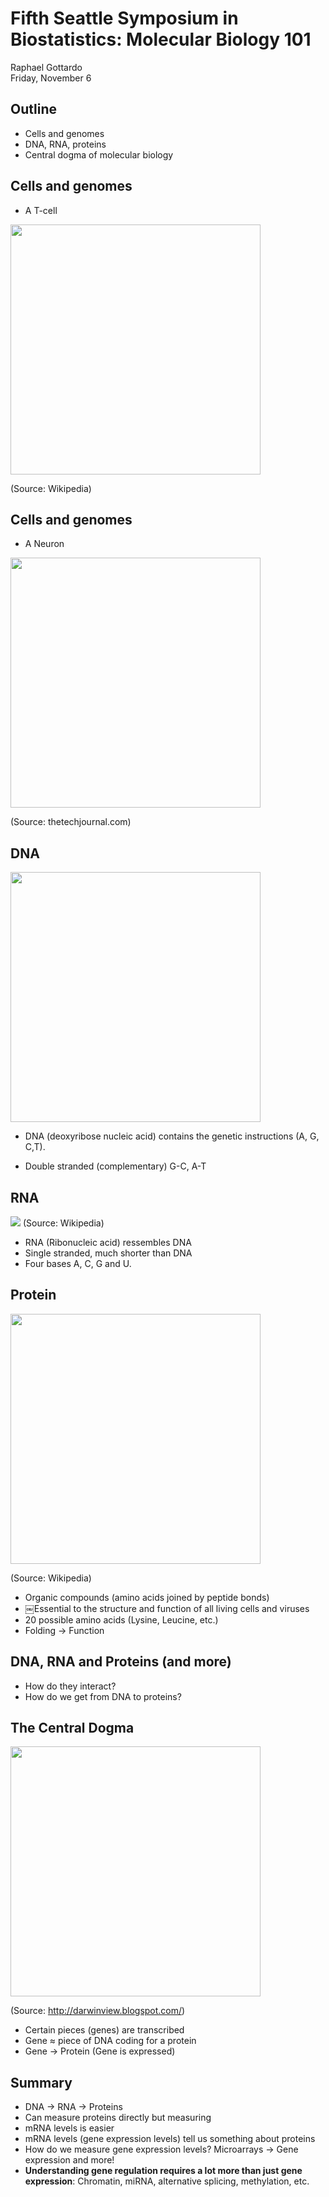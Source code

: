 # Fifth Seattle Symposium in Biostatistics: Molecular Biology 101
Raphael Gottardo  
Friday, November 6  

## Outline

- Cells and genomes
- DNA, RNA, proteins
- Central dogma of molecular biology

## Cells and genomes

- A T-cell

<img src="http://upload.wikimedia.org/wikipedia/commons/thumb/6/62/Healthy_Human_T_Cell.jpg/1200px-Healthy_Human_T_Cell.jpg" width=400>

(Source: Wikipedia)

## Cells and genomes

- A Neuron

<img src="http://cdn.thetechjournal.com/wp-content/uploads/HLIC/798ace6285a8ef83e36ebc0667823b99.jpg" width=400>

(Source: thetechjournal.com)

## DNA

<img src="http://news.brown.edu/files/article_images/Senescence1.jpg" width=400>

- DNA (deoxyribose nucleic acid) contains the genetic instructions (A, G, C,T).

- Double stranded (complementary)
G-C, A-T


## RNA

<img src="http://upload.wikimedia.org/wikipedia/commons/d/d4/RNA-codons.png" wid  th=400>
(Source: Wikipedia)

- RNA (Ribonucleic acid) ressembles DNA
- Single stranded, much shorter than DNA
- Four bases A, C, G and U.

## Protein

<img src="http://upload.wikimedia.org/wikipedia/commons/9/98/Protein_IL2RA_PDB_1z92.png" width=400>

(Source: Wikipedia)

- Organic compounds (amino acids joined by peptide bonds)
- ￼Essential to the structure and function of all living cells and viruses
- 20 possible amino acids (Lysine, Leucine, etc.)
- Folding → Function

## DNA, RNA and Proteins (and more)

- How do they interact?
- How do we get from DNA to proteins?


## The Central Dogma

<img src="http://2.bp.blogspot.com/_d02IdL2kBZI/RqLBZhAbWfI/AAAAAAAAACU/RVZ8G85Kvyk/s1600/central+dogma+overview.jpg" width=400>

(Source: http://darwinview.blogspot.com/)


- Certain pieces (genes) are transcribed
- Gene &#8776; piece of DNA coding for a protein
- Gene &#8594; Protein (Gene is expressed)

## Summary

- DNA &#8594; RNA &#8594; Proteins
- Can measure proteins directly but measuring
- mRNA levels is easier
- mRNA levels (gene expression levels) tell us something about proteins
- How do we measure gene expression levels? Microarrays → Gene expression and more!
- **Understanding gene regulation requires a lot more than just gene expression**: Chromatin, miRNA, alternative splicing, methylation, etc.

